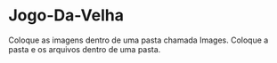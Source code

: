 # Jogo-Da-Velha
Coloque as imagens dentro de uma pasta chamada Images.
Coloque a pasta e os arquivos dentro de uma pasta.
